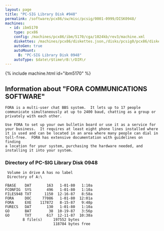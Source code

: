 ```yaml
---
layout: page
title: "PC-SIG Library Disk #948"
permalink: /software/pcx86/sw/misc/pcsig/0001-0999/DISK0948/
machines:
  - id: ibm5170
    type: pcx86
    config: /machines/pcx86/ibm/5170/cga/1024kb/rev3/machine.xml
    diskettes: /machines/pcx86/diskettes.json,/disks/pcsig0/pcx86/diskettes.json
    autoGen: true
    autoMount:
      B: "PC-SIG Library Disk 0948"
    autoType: $date\r$time\rB:\rDIR\r
---
```


{% include machine.html id="ibm5170" %}

## Information about "FORA COMMUNICATIONS SOFTWARE"

    FORA is a multi-user chat BBS system.  It lets up to 17 people
    communicate simultaneously at up to 2400 baud, chatting as a group or
    privately with each other.
    
    Use FORA to set up your own bulletin board or use it as a service for
    your business.  It requires at least eight phone lines installed where
    it is used and can be located in an area where many people can dial in
    toll-free.  FORA has extensive documentation with guidelines on finding
    a location for your system, purchasing the hardware needed, and
    installing it into your system.

### Directory of PC-SIG Library Disk 0948

     Volume in drive A has no label
     Directory of A:\

    FBASE    DAT       163   1-01-80   1:10a
    FCONFIG  SYS       496   1-01-80   1:10a
    FILES948 TXT      1150  12-16-87   8:58a
    FORA     DOC     77086   1-01-80  12:01a
    FORA     EXE    117872   8-15-87   9:48p
    FURECS   DAT       130   1-01-80   1:10a
    GO       BAT        38  10-19-87   3:56p
    GO       TXT       617  12-11-87  10:38a
            8 file(s)     197552 bytes
                          118784 bytes free
